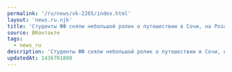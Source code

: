 ```yaml
---
permalink: '/ru/news/vk-2265/index.html'
layout: 'news.ru.njk'
title: 'Студенты ФФ сняли небольшой ролик о путешествии в Сочи, на Роза Хутор.…'
source: ВКонтакте
tags:
  - news_ru
description: 'Студенты ФФ сняли небольшой ролик о путешествии в Сочи, на Роза Хутор.…'
updatedAt: 1436701898
---
```

